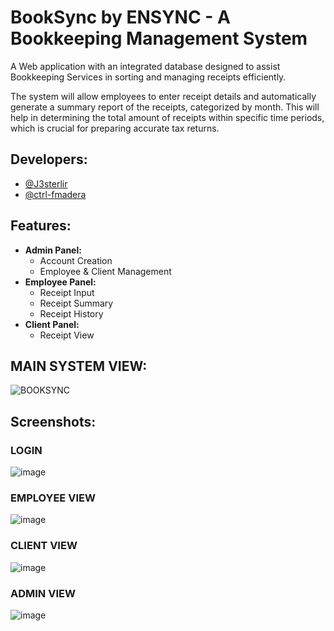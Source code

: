 # BookSync by ENSYNC - A Bookkeeping Management System

A Web application with an integrated database designed to assist Bookkeeping Services in sorting and managing receipts efficiently. 

The system will allow employees to enter receipt details and automatically generate a summary report of the receipts, categorized by month. This will help in determining the total amount of receipts within specific time periods, which is crucial for preparing accurate tax returns.
## Developers:

- [@J3sterlir](https://github.com/J3sterlir)
- [@ctrl-fmadera](https://github.com/ctrl-fmadera)
## Features:
- **Admin Panel:**
    - Account Creation
    - Employee & Client Management
- **Employee Panel:**
    - Receipt Input
    - Receipt Summary
    - Receipt History
- **Client Panel:**
    - Receipt View

## MAIN SYSTEM VIEW:
![BOOKSYNC](https://github.com/user-attachments/assets/5269fd4e-66b1-4562-a359-4d67b85c4442)

## Screenshots:

### LOGIN
![image](https://github.com/user-attachments/assets/a98e929f-8e46-46a6-946d-0727ae679efc)

### EMPLOYEE VIEW
![image](https://github.com/user-attachments/assets/fa634c97-7d31-413c-94e9-b23fedc96585)

### CLIENT VIEW
![image](https://github.com/user-attachments/assets/6d88106e-2b12-4e3a-8e81-dc6f6159f64c)

### ADMIN VIEW
![image](https://github.com/user-attachments/assets/c2ba9773-05df-4c88-9ae9-28b64dceca7e)
